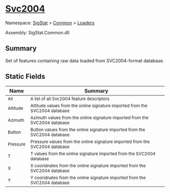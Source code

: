 # [Svc2004](./Svc2004.md)

Namespace: [SigStat]() > [Common](./../README.md) > [Loaders](./README.md)

Assembly: SigStat.Common.dll

## Summary
Set of features containing raw data loaded from SVC2004-format database.

## Static Fields

| Name | Summary | 
| --- | --- | 
| <sub>All</sub><!--aaaaaaaaaaaaaaaaaaaaaaaaaaaaaaaaaaaaaaaaaaaaaaaaaaaaaaaaaaa-->| <sub>A list of all Svc2004 feature descriptors</sub>| <br>
| <sub>Altitude</sub><!--aaaaaaaaaaaaaaaaaaaaaaaaaaaaaaaaaaaaaaaaaaaaaaaaaaaaaaaaaaa-->| <sub>Altitude values from the online signature imported from the SVC2004 database</sub>| <br>
| <sub>Azimuth</sub><!--aaaaaaaaaaaaaaaaaaaaaaaaaaaaaaaaaaaaaaaaaaaaaaaaaaaaaaaaaaa-->| <sub>Azimuth values from the online signature imported from the SVC2004 database</sub>| <br>
| <sub>Button</sub><!--aaaaaaaaaaaaaaaaaaaaaaaaaaaaaaaaaaaaaaaaaaaaaaaaaaaaaaaaaaa-->| <sub>Button values from the online signature imported from the SVC2004 database</sub>| <br>
| <sub>Pressure</sub><!--aaaaaaaaaaaaaaaaaaaaaaaaaaaaaaaaaaaaaaaaaaaaaaaaaaaaaaaaaaa-->| <sub>Pressure values from the online signature imported from the SVC2004 database</sub>| <br>
| <sub>T</sub><!--aaaaaaaaaaaaaaaaaaaaaaaaaaaaaaaaaaaaaaaaaaaaaaaaaaaaaaaaaaa-->| <sub>T values from the online signature imported from the SVC2004 database</sub>| <br>
| <sub>X</sub><!--aaaaaaaaaaaaaaaaaaaaaaaaaaaaaaaaaaaaaaaaaaaaaaaaaaaaaaaaaaa-->| <sub>X cooridnates from the online signature imported from the SVC2004 database</sub>| <br>
| <sub>Y</sub><!--aaaaaaaaaaaaaaaaaaaaaaaaaaaaaaaaaaaaaaaaaaaaaaaaaaaaaaaaaaa-->| <sub>Y cooridnates from the online signature imported from the SVC2004 database</sub>| <br>


